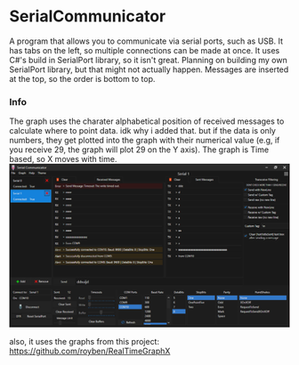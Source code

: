 # SerialCommunicator
A program that allows you to communicate via serial ports, such as USB. It has tabs on the left, 
so multiple connections can be made at once. It uses C#'s build in SerialPort library, so it isn't great. 
Planning on building my own SerialPort library, but that might not actually happen.
Messages are inserted at the top, so the order is bottom to top.
### Info
The graph uses the charater alphabetical position of received messages to calculate where to point data. idk why i added that. but if the data is only numbers, they get plotted into the graph with their numerical value (e.g, if you receive 29, the graph will plot 29 on the Y axis). The graph is Time based, so X moves with time. 
![](eee.png)

also, it uses the graphs from this project: https://github.com/royben/RealTimeGraphX
